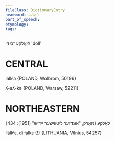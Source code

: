```yaml
---
fileClass: DictionaryEntry
headword: ליאַלקע
part_of_speech: 
etymology: 
tags: 
---
```

ליאַלקע
־ס
די
'doll'

CENTRAL
========

lalkʲə {POLAND, Wolbrom, 50196}

ʎ-aʎ-kə {POLAND, Warsaw, 52211}

NORTHEASTERN
==============

לאַלקע
{מאַרק, "אונדזער ליטווישער ייִדיש" (1951): 434}

lʲálkʲɛ, di ɫalkɛ {!} {LITHUANIA, Vilnius, 54257}
